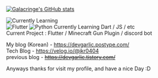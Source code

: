 

[![Galacringe's GitHub stats](https://github-readme-stats.vercel.app/api?username=galacringe)](https://github.com/anuraghazra/github-readme-stats)  

![Currently Learning](https://img.shields.io/badge/-Learning-000000?style=for-the-badge&logo=FutureLearn&logoColor=fff)  
![Flutter](https://img.shields.io/badge/-Flutter-0175c2?style=for-the-badge&logo=flutter&logoColor=fff)
![Python](https://img.shields.io/badge/-Python-FFD43B?style=for-the-badge&logo=python&logoColor=000)
Currently Learning Dart / JS / etc  
Current Project : Flutter / Minecraft Gun Plugin / discord bot

My blog (Korean) - https://devgarlic.postype.com/  
Tech Blog - https://velog.io/@jkr0404  
previous blog - ~~https://devgarlic.tistory.com/~~

Anyways thanks for visit my profile, and have a nice Day :D



<!---
GalaKrond-jkr0404/GalaKrond-jkr0404 is a ✨ special ✨ repository because its `README.md` (this file) appears on your GitHub profile.
You can click the Preview link to take a look at your changes.
--->
